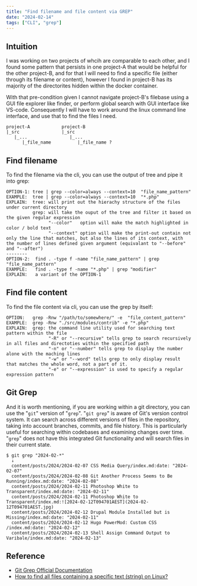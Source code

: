 ```yaml
---
title: "Find filename and file content via GREP"
date: "2024-02-14"
tags: ["CLI", "grep"]
---
```




## Intuition

I was working on two projects of whcih are comparable to each other, and I found some pattern that persists in one project-A that would be helpful for the other project-B, and for that I will need to find a specific file (either through its filename or content), however I found in project-B has its majority of the directorites hidden within the docker container.

With that pre-condition given I cannot navigate project-B's filebase using a GUI file explorer like finder, or perform global search with GUI interface like VS-code. Consequently I will have to work around the linux command line interface, and use that to find the files I need.

```
project-A            project-B
|_src                |_src
   |_...                |_...
      |_file_name          |_file_name ?
```



## Find filename

To find the filename via the cli, you can use the output of tree and pipe it into grep:
```
OPTION-1: tree | grep --color=always --context=10  "file_name_pattern"
EXAMPLE:  tree | grep --color=always --context=10  "*.php"
EXPLAIN:  tree: will print out the hierachy structure of the files under current directory
          grep: will take the ouput of the tree and filter it based on the given regular expression
                "--color"   option will make the match highlighted in color / bold text
                "--context" option will make the print-out contain not only the line that matches, but also the lines of its context, with the number of lines defined given argument (equivalant to "--before" and "--after")
--------
OPTION-2:  find . -type f -name "file_name_pattern" | grep "file_name_pattern"
EXAMPLE:   find . -type f -name "*.php" | grep "modifier"
EXPLAIN:   a variant of the OPTION-1
```



## Find file content

To find the file content via cli, you can use the grep by itself:

```
OPTION:   grep -Rnw "/path/to/somewhere/" -e  "file_content_pattern"
EXAMPLE:  grep -Rnw "./src/modules/contrib" -e "*.php"
EXPLAIN:  grep: the command line utility used for searching text pattern within the file
                "-R" or "--recursive" tells grep to search recursively in all files and directoties within the specified path
                "-n" or "--number" tells grep to display the number alone with the maching lines
                "-w" or "--word" tells grep to only display result that matches the whole word, not a part of it.
                "-e" or "--expression" is used to specify a regular expression pattern
```



## Git Grep

And it is worth mentioning, if you are working within a git directory, you can use the "`git`" version of "`grep`". "`git grep`" is aware of Git's version control system. It can search across different versions of files in the repository, taking into account branches, commits, and file history. This is particularly useful for searching within codebases and examining changes over time. "`﻿grep`" does not have this integrated Git functionality and will search files in their current state.

```
$ git grep "2024-02-*"
  ↓
  content/posts/2024/2024-02-07 CSS Media Query/index.md:date: "2024-02-07"
  content/posts/2024/2024-02-08 Git Another Process Seems to Be Running/index.md:date: "2024-02-08"
  content/posts/2024/2024-02-11 Photoshop White to Transparent/index.md:date: "2024-02-11"
  content/posts/2024/2024-02-11 Photoshop White to Transparent/index.md:![2024-02-12T094701AEST](2024-02-12T094701AEST.jpg)
  content/posts/2024/2024-02-12 Drupal Module Installed but is Missing/index.md:date: "2024-02-11"
  content/posts/2024/2024-02-12 Hugo PowerMod: Custom CSS /index.md:date: "2024-02-12"
  content/posts/2024/2024-02-13 Shell Assign Command Output to Varibale/index.md:date: "2024-02-13"
```





## Reference

-   [Git Grep Official Documentation](https://git-scm.com/docs/git-grep)
-   [How to find all files containing a specific text (string) on Linux?](https://stackoverflow.com/questions/16956810/how-to-find-all-files-containing-a-specific-text-string-on-linux)

















